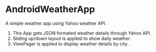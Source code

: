 # AndroidWeatherApp
A simple weather app using Yahoo weather API.

1. This App gets JSON formated weather details through Yahoo API.
2. Sliding up/down layout is applied to show daily weather.
3. ViewPager is applied to display weather details by city.

